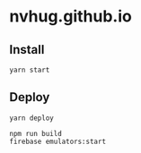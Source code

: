 # nvhug.github.io
## Install 
```
yarn start
``` 
## Deploy 
```
yarn deploy
```

```
npm run build
firebase emulators:start
```